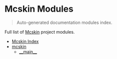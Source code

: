 # Mcskin Modules

> Auto-generated documentation modules index.

Full list of [Mcskin](#mcskin-index) project modules.

- [Mcskin Index](#mcskin-index)
- [mcskin](mcskin/index.md#mcskin)
    - [\_\_main\_\_](mcskin/module.md#__main__)
